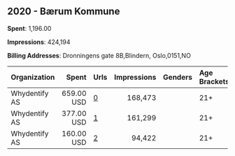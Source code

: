 ## 2020 - Bærum Kommune 
**Spent**: 1,196.00

**Impressions**: 424,194

**Billing Addresses**: Dronningens gate 8B,Blindern, Oslo,0151,NO

|Organization|Spent|Urls|Impressions|Genders|Age Brackets|Country Codes|
|:---|---:|:---|---:|:---|:---|:---|
|Whydentify AS|659.00 USD|[0](https://www.snap.com/political-ads/asset/643ddb98e10fa201b0976bec0361522a47ea9ef1746dec2ccb1b9c792310b55c?mediaType=mp4)|168,473||21+|norway|
|Whydentify AS|377.00 USD|[1](https://www.snap.com/political-ads/asset/1e29096d9279160dc0120b37781c7b5021d01847448694f97d58cd5760e0d910?mediaType=mp4)|161,299||21+|norway|
|Whydentify AS|160.00 USD|[2](https://www.snap.com/political-ads/asset/ba8b166c1ec965b86bbe121b263f11f8fc54b48908f2b5f947435e513baf4b87?mediaType=mp4)|94,422||21+|norway|
